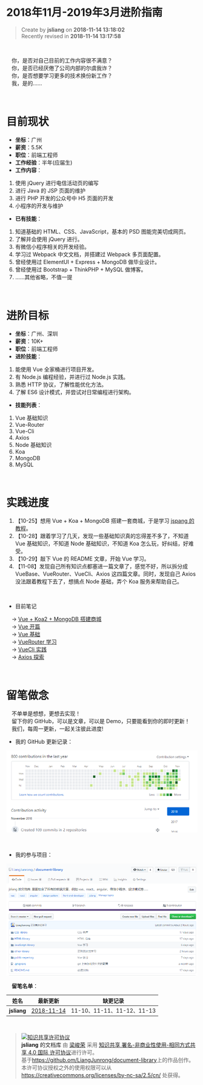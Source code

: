 2018年11月-2019年3月进阶指南
===

> Create by **jsliang** on **2018-11-14 13:18:02**  
> Recently revised in **2018-11-14 13:17:58**

<br>

&emsp;你，是否对自己目前的工作内容很不满意？  
&emsp;你，是否已经厌倦了公司内部的尔虞我诈？  
&emsp;你，是否想要学习更多的技术换份新工作？  
&emsp;我，是的……

<br>

# 目前现状

* **坐标**：广州
* **薪资**：5.5K
* **职位**：前端工程师
* **工作经验**：半年(应届生)
* **工作内容**：

1. 使用 jQuery 进行电信活动页的编写
2. 进行 Java 的 JSP 页面的维护
3. 进行 PHP 开发的公众号中 H5 页面的开发
4. 小程序的开发与维护

* **已有技能**：

1. 知道基础的 HTML、CSS、JavaScript，基本的 PSD 图能完美切成网页。
2. 了解并会使用 jQuery 进行。
3. 有微信小程序相关的开发经验。
4. 学习过 Webpack 中文文档，并搭建过 Webpack 多页面配置。
5. 曾经使用过 ElementUI + Express + MongoDB 做毕业设计。
6. 曾经使用过 Bootstrap + ThinkPHP + MySQL 做博客。
7. ……其他省略，不值一提

<br>

# 进阶目标

* **坐标**：广州、深圳
* **薪资**：10K+
* **职位**：前端工程师
* **进阶技能**：

1. 能使用 Vue 全家桶进行项目开发。
2. 有 Node.js 编程经验，并进行过 Node.js 实践。
3. 熟悉 HTTP 协议，了解性能优化方法。
4. 了解 ES6 设计模式，并尝试对日常编程进行架构。

* **技能列表**：

1. Vue 基础知识
2. Vue-Router
3. Vue-Cli
4. Axios
5. Node 基础知识
6. Koa
7. MongoDB
8. MySQL

<br>

# 实践进度

1. 【10-25】想用 Vue + Koa + MongoDB 搭建一套商城，于是学习 [jspang 的教程](http://jspang.com/post/vue-koa.html)。
2. 【10-28】跟着学习了几天，发现一些基础知识真的忘得差不多了，不知道 Vue 基础知识，不知道 Node 基础知识，不知道 Koa 怎么玩，好纠结，好难受。
3. 【10-29】敲下 Vue 的 README 文章，开始 Vue 学习。
4. 【11-08】发现自己所有知识点都塞进一篇文章了，感觉不好，所以拆分成 VueBase、VueRouter、VueCli、Axios 这四篇文章。同时，发现自己 Axios 没法跟着教程下去了，想搞点 Node 基础，弄个 Koa 服务来帮助自己。

<br>

* 目前笔记

&emsp;-> [Vue + Koa2 + MongoDB 搭建商城](https://github.com/LiangJunrong/document-library/blob/master/other-library/Website/ShoppingMall/ShoppingMall.md)   
&emsp;-> [Vue 开篇](https://github.com/LiangJunrong/document-library/blob/master/JavaScript-library/Vue/README.md)   
&emsp;-> [Vue 基础](https://github.com/LiangJunrong/document-library/blob/master/JavaScript-library/Vue/VueBase.md)   
&emsp;-> [VueRouter 学习](https://github.com/LiangJunrong/document-library/blob/master/JavaScript-library/Vue/VueRouter.md)   
&emsp;-> [VueCli 实践](https://github.com/LiangJunrong/document-library/blob/master/JavaScript-library/Vue/VueCli.md)   
&emsp;-> [Axios 探索](https://github.com/LiangJunrong/document-library/blob/master/JavaScript-library/Vue/Axios.md)

<br>

# 留笔做念

&emsp;不单单是想想，更想去实现！  
&emsp;留下你的 GitHub，可以是文章，可以是 Demo，只要能看到你的即时更新！  
&emsp;我们，每周一更新，一起关注彼此进度!  

* 我的 GitHub 更新记录：

![图](../../public-repertory/img/other-Monologue-November2018-1.png)

<br>

* 我的参与项目：

![图](../../public-repertory/img/other-Monologue-November2018-2.png)

&emsp;**留笔名单**：

| 姓名 | 最新更新 | 缺更记录 |
| --- | --- | --- |
| **jsliang** | [2018-11-14](https://github.com/LiangJunrong/document-library) | 11-10、11-11、11-12、11-13 |

<br>

> <a rel="license" href="http://creativecommons.org/licenses/by-nc-sa/4.0/"><img alt="知识共享许可协议" style="border-width:0" src="https://i.creativecommons.org/l/by-nc-sa/4.0/88x31.png" /></a><br /><a xmlns:dct="http://purl.org/dc/terms/" property="dct:title">**jsliang** 的文档库</a> 由 <a xmlns:cc="http://creativecommons.org/ns#" href="https://github.com/LiangJunrong/document-library" property="cc:attributionName" rel="cc:attributionURL">梁峻荣</a> 采用 <a rel="license" href="http://creativecommons.org/licenses/by-nc-sa/4.0/">知识共享 署名-非商业性使用-相同方式共享 4.0 国际 许可协议</a>进行许可。<br />基于<a xmlns:dct="http://purl.org/dc/terms/" href="https://github.com/LiangJunrong/document-library" rel="dct:source">https://github.om/LiangJunrong/document-library</a>上的作品创作。<br />本许可协议授权之外的使用权限可以从 <a xmlns:cc="http://creativecommons.org/ns#" href="https://creativecommons.org/licenses/by-nc-sa/2.5/cn/" rel="cc:morePermissions">https://creativecommons.org/licenses/by-nc-sa/2.5/cn/</a> 处获得。